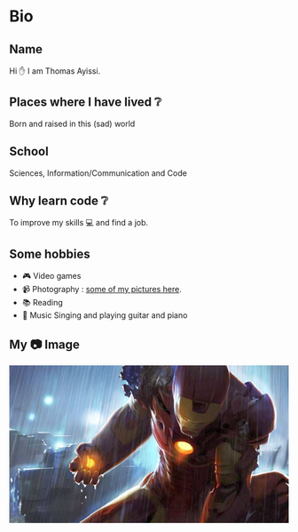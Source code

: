 # Bio

## Name

Hi :raised_hand: I am Thomas Ayissi.

## Places where I have lived :grey_question:

Born and raised in this (sad) world

## School

Sciences, Information/Communication and Code

## Why learn code :grey_question:

To improve my skills :computer: and find a job.

## Some hobbies

- :video_game: Video games
- :video_camera: Photography :
  [some of my pictures here](https://galerie-b.thomasayissi.tech/).
- :books: Reading
- :musical_note: Music Singing and playing guitar and piano


## My :camera: Image

![This is a picture of Thomas.](pic-thomas-ayissi.jpeg 'This is a sample image of Thomas.')

<!--
**thomas-ayissi/thomas-ayissi** is a ✨ _special_ ✨ repository because its `README.md` (this file) appears on your GitHub profile.

Here are some ideas to get you started:

- 🔭 I’m currently working on ...
- 🌱 I’m currently learning ...
- 👯 I’m looking to collaborate on ...
- 🤔 I’m looking for help with ...
- 💬 Ask me about ...
- 📫 How to reach me: ...
- 😄 Pronouns: ...
- ⚡ Fun fact: ...
-->
